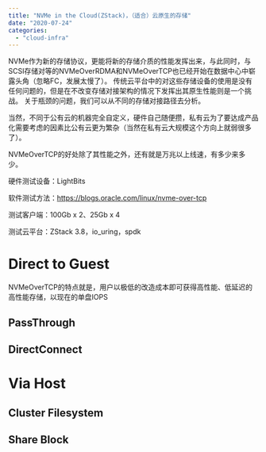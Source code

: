 ```yaml
---
title: "NVMe in the Cloud(ZStack)，（适合）云原生的存储"
date: "2020-07-24"
categories: 
  - "cloud-infra"
---
```


NVMe作为新的存储协议，更能将新的存储介质的性能发挥出来，与此同时，与SCSI存储对等的NVMeOverRDMA和NVMeOverTCP也已经开始在数据中心中崭露头角（忽略FC，发展太慢了）。 传统云平台中的对这些存储设备的使用是没有任何问题的，但是在不改变存储对接架构的情况下发挥出其原生性能则是一个挑战。 关于瓶颈的问题，我们可以从不同的存储对接路径去分析。

当然，不同于公有云的机器完全自定义，硬件自己随便攒，私有云为了要达成产品化需要考虑的因素比公有云更为繁杂（当然在私有云大规模这个方向上就弱很多了）。

NVMeOverTCP的好处除了其性能之外，还有就是万兆以上线速，有多少来多少。

硬件测试设备：LightBits

软件测试方法：https://blogs.oracle.com/linux/nvme-over-tcp

测试客户端：100Gb x 2、25Gb x 4

测试云平台：ZStack 3.8，io\_uring，spdk

# Direct to Guest

NVMeOverTCP的特点就是，用户以极低的改造成本即可获得高性能、低延迟的高性能存储，以现在的单盘IOPS

## PassThrough

## DirectConnect

# Via Host

## Cluster Filesystem

## Share Block

